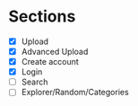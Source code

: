# Sections

- [x] Upload
- [x] Advanced Upload
- [x] Create account
- [x] Login
- [ ] Search
- [ ] Explorer/Random/Categories
